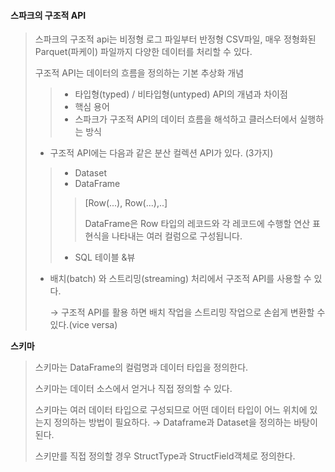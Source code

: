 #### 스파크의 구조적 API 

> 스파크의 구조적 api는 비정형 로그 파일부터 반정형 CSV파일, 매우 정형화된 Parquet(파케이) 파일까지 다양한 데이터를 처리할 수 있다.
>
> 구조적 API는 데이터의 흐름을 정의하는 기본 추상화 개념 
>
> > * 타입형(typed) / 비타입형(untyped) API의 개념과 차이점 
> > * 핵심 용어 
> > * 스파크가 구조적 API의 데이터 흐름을 해석하고 클러스터에서 실행하는 방식 
>
> - 구조적 API에는 다음과 같은 분산 컬렉션 API가 있다. (3가지)
>
> > * Dataset
> > * DataFrame
> >
> > > [Row(...), Row(...),..]
> > >
> > > DataFrame은 Row 타입의 레코드와 각 레코드에 수행할 연산 표현식을 나타내는 여러 컬럼으로 구성됩니다.
> >
> > * SQL 테이블 &뷰
>
> * 배치(batch) 와 스트리밍(streaming) 처리에서 구조적 API를 사용할 수 있다. 
>
>   → 구조적 API를 활용 하면 배치 작업을 스트리밍 작업으로 손쉽게 변환할 수 있다.(vice versa)



**스키마**

> 스키마는 DataFrame의 컬럼명과 데이터 타입을 정의한다. 
>
> 스키마는 데이터 소스에서 얻거나 직접 정의할 수 있다. 
>
> 스키마는 여러 데이터 타입으로 구성되므로 어떤 데이터 타입이 어느 위치에 있는지 정의하는 방법이 필요하다. → Dataframe과 Dataset을 정의하는 바탕이 된다. 
>
> 스키만를 직접 정의할 경우 StructType과 StructField객체로 정의한다. 